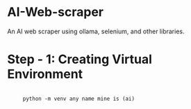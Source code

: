 # AI-Web-scraper
An AI web scraper using ollama, selenium, and other libraries.

<h1> Step - 1: Creating Virtual Environment </h1>
<code>
     python -m venv any name mine is (ai)
</code>
<img![image](https://github.com/user-attachments/assets/3ab722d6-5f96-4d90-9551-8ef143b66668)>


